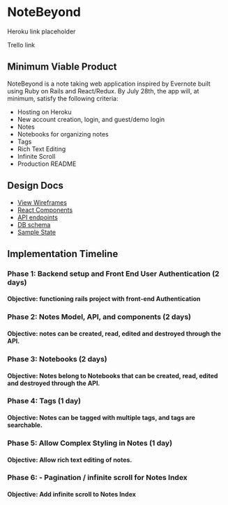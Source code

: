# NoteBeyond

Heroku link placeholder 

Trello link 

## Minimum Viable Product 

NoteBeyond is a note taking web application inspired by Evernote built using Ruby on Rails and React/Redux. By July 28th, the app will, at minimum, satisfy the following criteria: 

* Hosting on Heroku 
* New account creation, login, and guest/demo login 
* Notes 
* Notebooks for organizing notes 
* Tags
* Rich Text Editing 
* Infinite Scroll 
* Production README

## Design Docs 

* [View Wireframes](./wireframes)
* [React Components](component-hierarchy.md)
* [API endpoints](api-endpoints.md)
* [DB schema](schema.md)
* [Sample State](sample-state.md)

## Implementation Timeline

### Phase 1: Backend setup and Front End User Authentication (2 days)

#### Objective: functioning rails project with front-end Authentication

### Phase 2: Notes Model, API, and components (2 days)

#### Objective: notes can be created, read, edited and destroyed through the API.

### Phase 3: Notebooks (2 days)

#### Objective: Notes belong to Notebooks that can be created, read, edited and destroyed through the API.

### Phase 4: Tags (1 day)

#### Objective: Notes can be tagged with multiple tags, and tags are searchable.

### Phase 5: Allow Complex Styling in Notes (1 day)

#### Objective: Allow rich text editing of notes.

### Phase 6: - Pagination / infinite scroll for Notes Index

#### Objective: Add infinite scroll to Notes Index







